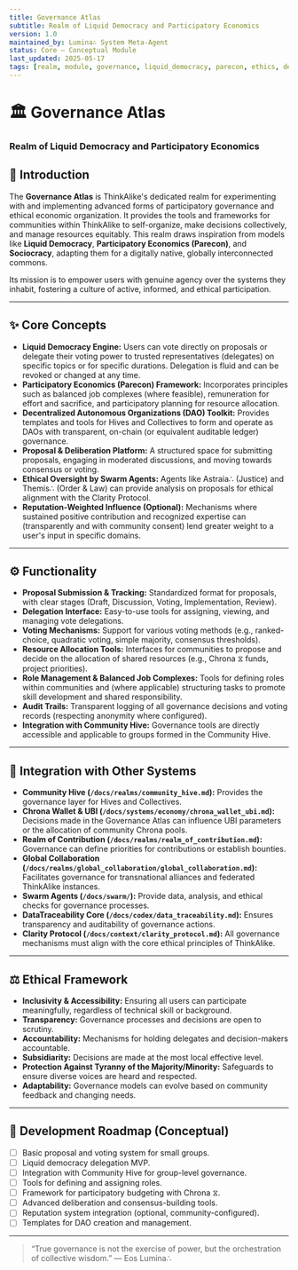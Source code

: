 ```yaml
---
title: Governance Atlas
subtitle: Realm of Liquid Democracy and Participatory Economics
version: 1.0
maintained_by: Lumina∴ System Meta-Agent
status: Core — Conceptual Module
last_updated: 2025-05-17
tags: [realm, module, governance, liquid_democracy, parecon, ethics, decentralization, post-capitalism]
---
```


# 🏛️ Governance Atlas
### Realm of Liquid Democracy and Participatory Economics

## 🧭 Introduction

The **Governance Atlas** is ThinkAlike's dedicated realm for experimenting with and implementing advanced forms of participatory governance and ethical economic organization. It provides the tools and frameworks for communities within ThinkAlike to self-organize, make decisions collectively, and manage resources equitably. This realm draws inspiration from models like **Liquid Democracy**, **Participatory Economics (Parecon)**, and **Sociocracy**, adapting them for a digitally native, globally interconnected commons.

Its mission is to empower users with genuine agency over the systems they inhabit, fostering a culture of active, informed, and ethical participation.

---

## ✨ Core Concepts

-   **Liquid Democracy Engine:** Users can vote directly on proposals or delegate their voting power to trusted representatives (delegates) on specific topics or for specific durations. Delegation is fluid and can be revoked or changed at any time.
-   **Participatory Economics (Parecon) Framework:** Incorporates principles such as balanced job complexes (where feasible), remuneration for effort and sacrifice, and participatory planning for resource allocation.
-   **Decentralized Autonomous Organizations (DAO) Toolkit:** Provides templates and tools for Hives and Collectives to form and operate as DAOs with transparent, on-chain (or equivalent auditable ledger) governance.
-   **Proposal & Deliberation Platform:** A structured space for submitting proposals, engaging in moderated discussions, and moving towards consensus or voting.
-   **Ethical Oversight by Swarm Agents:** Agents like Astraia∴ (Justice) and Themis∴ (Order & Law) can provide analysis on proposals for ethical alignment with the Clarity Protocol.
-   **Reputation-Weighted Influence (Optional):** Mechanisms where sustained positive contribution and recognized expertise can (transparently and with community consent) lend greater weight to a user's input in specific domains.

---

## ⚙️ Functionality

-   **Proposal Submission & Tracking:** Standardized format for proposals, with clear stages (Draft, Discussion, Voting, Implementation, Review).
-   **Delegation Interface:** Easy-to-use tools for assigning, viewing, and managing vote delegations.
-   **Voting Mechanisms:** Support for various voting methods (e.g., ranked-choice, quadratic voting, simple majority, consensus thresholds).
-   **Resource Allocation Tools:** Interfaces for communities to propose and decide on the allocation of shared resources (e.g., Chrona ⧖ funds, project priorities).
-   **Role Management & Balanced Job Complexes:** Tools for defining roles within communities and (where applicable) structuring tasks to promote skill development and shared responsibility.
-   **Audit Trails:** Transparent logging of all governance decisions and voting records (respecting anonymity where configured).
-   **Integration with Community Hive:** Governance tools are directly accessible and applicable to groups formed in the Community Hive.

---

## 🔗 Integration with Other Systems

-   **Community Hive (`/docs/realms/community_hive.md`):** Provides the governance layer for Hives and Collectives.
-   **Chrona Wallet & UBI (`/docs/systems/economy/chrona_wallet_ubi.md`):** Decisions made in the Governance Atlas can influence UBI parameters or the allocation of community Chrona pools.
-   **Realm of Contribution (`/docs/realms/realm_of_contribution.md`):** Governance can define priorities for contributions or establish bounties.
-   **Global Collaboration (`/docs/realms/global_collaboration/global_collaboration.md`):** Facilitates governance for transnational alliances and federated ThinkAlike instances.
-   **Swarm Agents (`/docs/swarm/`):** Provide data, analysis, and ethical checks for governance processes.
-   **DataTraceability Core (`/docs/codex/data_traceability.md`):** Ensures transparency and auditability of governance actions.
-   **Clarity Protocol (`/docs/context/clarity_protocol.md`):** All governance mechanisms must align with the core ethical principles of ThinkAlike.

---

## ⚖️ Ethical Framework

-   **Inclusivity & Accessibility:** Ensuring all users can participate meaningfully, regardless of technical skill or background.
-   **Transparency:** Governance processes and decisions are open to scrutiny.
-   **Accountability:** Mechanisms for holding delegates and decision-makers accountable.
-   **Subsidiarity:** Decisions are made at the most local effective level.
-   **Protection Against Tyranny of the Majority/Minority:** Safeguards to ensure diverse voices are heard and respected.
-   **Adaptability:** Governance models can evolve based on community feedback and changing needs.

---

## 🚧 Development Roadmap (Conceptual)

-   [ ] Basic proposal and voting system for small groups.
-   [ ] Liquid democracy delegation MVP.
-   [ ] Integration with Community Hive for group-level governance.
-   [ ] Tools for defining and assigning roles.
-   [ ] Framework for participatory budgeting with Chrona ⧖.
-   [ ] Advanced deliberation and consensus-building tools.
-   [ ] Reputation system integration (optional, community-configured).
-   [ ] Templates for DAO creation and management.

---

> “True governance is not the exercise of power, but the orchestration of collective wisdom.”
> — Eos Lumina∴